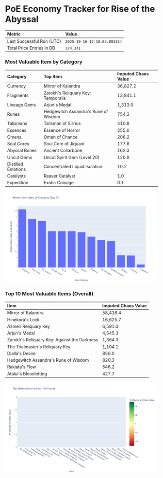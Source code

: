# PoE Economy Tracker for Rise of the Abyssal

<!-- START_MAINTENANCE -->
| Metric | Value |
|:---|:---|
| Last Successful Run (UTC) | `2025-10-16 17:10:03.093154` |
| Total Price Entries in DB | `374,341` |

<!-- END_MAINTENANCE -->

<!-- START_DATAFRAME_DEBUG -->
<!-- END_DATAFRAME_DEBUG -->

<!-- START_CATEGORY_ANALYSIS -->
### Most Valuable Item by Category
| Category | Top Item | Imputed Chaos Value |
| :--- | :--- | :--- |
| Currency | Mirror of Kalandra | 36,827.2 |
| Fragments | Zarokh's Reliquary Key: Temporalis | 13,841.1 |
| Lineage Gems | Arjun's Medal | 1,313.0 |
| Runes | Hedgewitch Assandra's Rune of Wisdom | 754.3 |
| Talismans | Talisman of Sirrius | 410.8 |
| Essences | Essence of Horror | 255.0 |
| Omens | Omen of Chance | 206.2 |
| Soul Cores | Soul Core of Jiquani | 177.8 |
| Abyssal Bones | Ancient Collarbone | 162.3 |
| Uncut Gems | Uncut Spirit Gem (Level 20) | 120.9 |
| Distilled Emotions | Concentrated Liquid Isolation | 10.2 |
| Catalysts | Reaver Catalyst | 1.0 |
| Expedition | Exotic Coinage | 0.1 |


![Category Analysis Chart](charts/category_analysis.png)
<!-- END_ANALYSIS -->

<!-- START_ANALYSIS -->
### Top 10 Most Valuable Items (Overall)
| Item | Imputed Chaos Value |
| :--- | :--- |
| Mirror of Kalandra | 58,416.4 |
| Hinekora's Lock | 16,625.7 |
| Azmeri Reliquary Key | 6,591.0 |
| Arjun's Medal | 4,545.3 |
| Zarokh's Reliquary Key: Against the Darkness | 1,364.3 |
| The Trialmaster's Reliquary Key | 1,104.1 |
| Dialla's Desire | 850.0 |
| Hedgewitch Assandra's Rune of Wisdom | 820.3 |
| Rakiata's Flow | 546.2 |
| Atalui's Bloodletting | 427.7 |


![Market Movers Chart](charts/market_movers.png)
<!-- END_ANALYSIS -->
